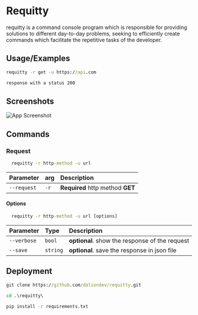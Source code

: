 
# Requitty

requitty is a command console program which is responsible for providing solutions to different day-to-day problems, seeking to efficiently create commands which facilitate the repetitive tasks of the developer.




## Usage/Examples

```cmd
requitty -r get -u https://api.com

```
```cmd
response with a status 200
```

## Screenshots

![App Screenshot](https://user-images.githubusercontent.com/111100025/204715278-4164d199-4872-461a-af95-5350ca116647.png)



## Commands

### Request

```cmd
  requitty -r http-method -u url
```

| Parameter | arg     | Description                |
| :-------- | :------- | :------------------------- |
| `--request` | `-r` | **Required** http method **GET** |

#### Options

```cmd
  requitty -r http-method -u url [options]
```

| Parameter | Type     | Description                       |
| :-------- | :------- | :-------------------------------- |
| `--verbose`      | `bool` | **optional**. show the response of the request |
| `--save`      | `string` | **optional**. save the response in json file |


## Deployment


```cmd
git clone https://github.com/daliondev/requitty.git
```


```cmd
cd .\requitty\
```

```cmd
pip install -r requirements.txt
```
